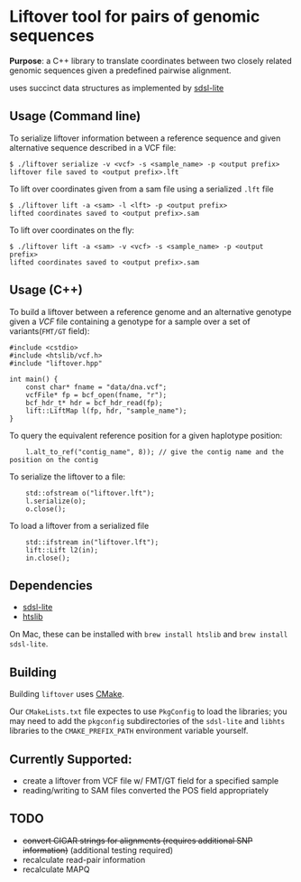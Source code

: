 # Liftover tool for pairs of genomic sequences

**Purpose**: a C++ library to translate coordinates between two closely related
genomic sequences given a predefined pairwise alignment.

uses succinct data structures as implemented by
[sdsl-lite](https://github.com/simongog/sdsl-lite)

## Usage (Command line)

To serialize liftover information between a reference sequence and given alternative sequence described in a VCF file:

```
$ ./liftover serialize -v <vcf> -s <sample_name> -p <output prefix>
liftover file saved to <output prefix>.lft
```

To lift over coordinates given from a sam file using a serialized `.lft` file

```
$ ./liftover lift -a <sam> -l <lft> -p <output prefix>
lifted coordinates saved to <output prefix>.sam
```

To lift over coordinates on the fly:

```
$ ./liftover lift -a <sam> -v <vcf> -s <sample_name> -p <output prefix>
lifted coordinates saved to <output prefix>.sam
```

## Usage (C++)

To build a liftover between a reference genome and an alternative genotype
given a *VCF* file containing a genotype for a sample over a set of
variants(`FMT/GT` field):

```
#include <cstdio>
#include <htslib/vcf.h>
#include "liftover.hpp"

int main() {
    const char* fname = "data/dna.vcf";
    vcfFile* fp = bcf_open(fname, "r");
    bcf_hdr_t* hdr = bcf_hdr_read(fp);
    lift::LiftMap l(fp, hdr, "sample_name");
}
```

To query the equivalent reference position for a given haplotype position:

```
    l.alt_to_ref("contig_name", 8)); // give the contig name and the position on the contig
```

To serialize the liftover to a file:

```
    std::ofstream o("liftover.lft");
    l.serialize(o);
    o.close();
```

To load a liftover from a serialized file

```
    std::ifstream in("liftover.lft");
    lift::Lift l2(in);
    in.close();
```

## Dependencies

- [sdsl-lite](https://github.com/simongog/sdsl-lite)
- [htslib](https://github.com/samtools/htslib)

On Mac, these can be installed with `brew install htslib` and `brew install sdsl-lite`.

## Building

Building `liftover` uses [CMake](https://cmake.org).

Our `CMakeLists.txt` file expectes to use `PkgConfig` to load the libraries; you may need to add the `pkgconfig` subdirectories of the `sdsl-lite` and `libhts` libraries to the `CMAKE_PREFIX_PATH` environment variable yourself.

## Currently Supported:

- create a liftover from VCF file w/ FMT/GT field for a specified sample
- reading/writing to SAM files converted the POS field appropriately

## TODO

- ~~convert CIGAR strings for alignments (requires additional SNP information)~~ (additional testing required)
- recalculate read-pair information
- recalculate MAPQ
